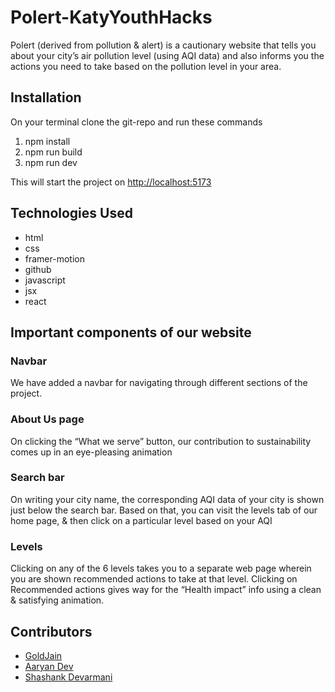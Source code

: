 # Polert-KatyYouthHacks
Polert (derived from pollution & alert) is a cautionary website that tells you about your city’s air pollution level (using AQI data) and also informs you the actions you need to take based on the pollution level in your area.

## Installation

On your terminal clone the git-repo and run these commands

1. npm install
2. npm run build
3. npm run dev

This will start the project on [http://localhost:5173](http://localhost:5173/)

## Technologies Used

- html
- css
- framer-motion
- github
- javascript
- jsx
- react
  

## Important components of our website

### Navbar

We have added a navbar for navigating through different sections of the project.

### About Us page

On clicking the “What we serve” button, our contribution to sustainability comes up in an eye-pleasing animation

### Search bar

On writing your city name, the corresponding AQI data of your city is shown just below the search bar. 
Based on that, you can visit the levels tab of our home page, & then click on a particular level based on your AQI

### Levels

Clicking on any of the 6 levels takes you to a separate web page wherein you are shown recommended actions to take at that level.
Clicking on Recommended actions gives way for the “Health impact” info using a clean & satisfying animation.

## Contributors

* [GoldJain](https://github.com/SiddharthPalod)
* [Aaryan Dev](https://github.com/Aaryan-Ajith-Dev)
* [Shashank Devarmani](https://github.com/standing-on-giants)
